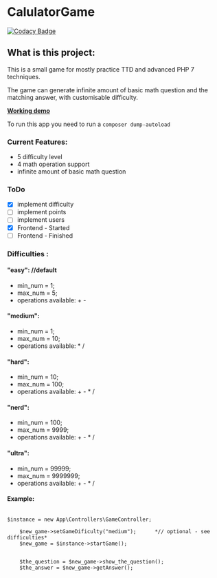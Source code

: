 # CalulatorGame

[![Codacy Badge](https://api.codacy.com/project/badge/Grade/119da431f9af43c2b6ba9740d6f8756f)](https://app.codacy.com/app/gaboreszaki/CalulatorGame?utm_source=github.com&utm_medium=referral&utm_content=gaboreszaki/CalulatorGame&utm_campaign=badger)

## What is this project:
This is a small game for mostly practice TTD and advanced PHP 7 techniques.

The game can generate infinite amount of basic math question and the matching answer, with customisable difficulty.

**[Working demo](https://game.northweb.co.uk/)**

To run this app you need to run a ` composer dump-autoload `


### Current Features:

* 5 difficulty level
* 4 math operation support
* infinite amount of basic math question

### ToDo

- [x] implement difficulty
- [ ] implement points
- [ ] implement users
- [x] Frontend - Started
- [ ] Frontend - Finished

### Difficulties :

#### "easy":                        //default
- min_num = 1;
- max_num = 5;
- operations available: + -

#### "medium":
- min_num = 1;
- max_num = 10;
- operations available: * /

#### "hard":
- min_num = 10;
- max_num = 100;
- operations available: + - * /

#### "nerd":
- min_num = 100;
- max_num = 9999;
- operations available: + - * /

#### "ultra":
- min_num = 99999;
- max_num = 9999999;
- operations available: + - * /


#### Example:


```

$instance = new App\Controllers\GameController;

    $new_game->setGameDificulty("medium");      *// optional - see difficulties*
    $new_game = $instance->startGame();


    $the_question = $new_game->show_the_question();
    $the_answer = $new_game->getAnswer();

```
